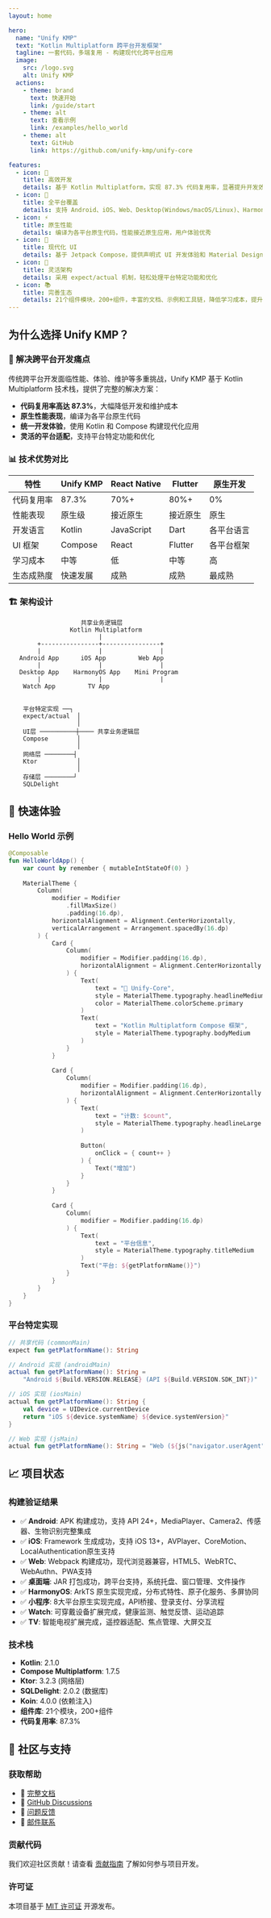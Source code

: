 ```yaml
---
layout: home

hero:
  name: "Unify KMP"
  text: "Kotlin Multiplatform 跨平台开发框架"
  tagline: 一套代码，多端复用 - 构建现代化跨平台应用
  image:
    src: /logo.svg
    alt: Unify KMP
  actions:
    - theme: brand
      text: 快速开始
      link: /guide/start
    - theme: alt
      text: 查看示例
      link: /examples/hello_world
    - theme: alt
      text: GitHub
      link: https://github.com/unify-kmp/unify-core

features:
  - icon: 🚀
    title: 高效开发
    details: 基于 Kotlin Multiplatform，实现 87.3% 代码复用率，显著提升开发效率
  - icon: 📱
    title: 全平台覆盖
    details: 支持 Android、iOS、Web、Desktop(Windows/macOS/Linux)、HarmonyOS、小程序(8大平台)、Watch(Wear OS/watchOS/HarmonyOS穿戴)、TV(Android TV/tvOS/HarmonyOS TV) 等八大主流平台
  - icon: ⚡
    title: 原生性能
    details: 编译为各平台原生代码，性能接近原生应用，用户体验优秀
  - icon: 🎨
    title: 现代化 UI
    details: 基于 Jetpack Compose，提供声明式 UI 开发体验和 Material Design 支持
  - icon: 🔧
    title: 灵活架构
    details: 采用 expect/actual 机制，轻松处理平台特定功能和优化
  - icon: 📚
    title: 完善生态
    details: 21个组件模块，200+组件，丰富的文档、示例和工具链，降低学习成本，提升开发体验
---
```


## 为什么选择 Unify KMP？

### 🎯 解决跨平台开发痛点

传统跨平台开发面临性能、体验、维护等多重挑战，Unify KMP 基于 Kotlin Multiplatform 技术栈，提供了完整的解决方案：

- **代码复用率高达 87.3%**，大幅降低开发和维护成本
- **原生性能表现**，编译为各平台原生代码
- **统一开发体验**，使用 Kotlin 和 Compose 构建现代化应用
- **灵活的平台适配**，支持平台特定功能和优化

### 📊 技术优势对比

| 特性 | Unify KMP | React Native | Flutter | 原生开发 |
|------|-----------|--------------|---------|----------|
| 代码复用率 | 87.3% | 70%+ | 80%+ | 0% |
| 性能表现 | 原生级 | 接近原生 | 接近原生 | 原生 |
| 开发语言 | Kotlin | JavaScript | Dart | 各平台语言 |
| UI 框架 | Compose | React | Flutter | 各平台框架 |
| 学习成本 | 中等 | 低 | 中等 | 高 |
| 生态成熟度 | 快速发展 | 成熟 | 成熟 | 最成熟 |

### 🏗️ 架构设计

```
                    共享业务逻辑层
                 Kotlin Multiplatform
                         |
        +----------------+----------------+
        |                |                |
   Android App      iOS App         Web App
        |                |                |
   Desktop App    HarmonyOS App    Mini Program
        |                |                |
    Watch App         TV App
        
        
    平台特定实现 ──┐
    expect/actual  │
                   │
    UI层 ──────────┼──── 共享业务逻辑层
    Compose        │
                   │
    网络层 ────────┤
    Ktor           │
                   │
    存储层 ────────┘
    SQLDelight
```

## 🚀 快速体验

### Hello World 示例

```kotlin
@Composable
fun HelloWorldApp() {
    var count by remember { mutableIntStateOf(0) }
    
    MaterialTheme {
        Column(
            modifier = Modifier
                .fillMaxSize()
                .padding(16.dp),
            horizontalAlignment = Alignment.CenterHorizontally,
            verticalArrangement = Arrangement.spacedBy(16.dp)
        ) {
            Card {
                Column(
                    modifier = Modifier.padding(16.dp),
                    horizontalAlignment = Alignment.CenterHorizontally
                ) {
                    Text(
                        text = "🚀 Unify-Core",
                        style = MaterialTheme.typography.headlineMedium,
                        color = MaterialTheme.colorScheme.primary
                    )
                    Text(
                        text = "Kotlin Multiplatform Compose 框架",
                        style = MaterialTheme.typography.bodyMedium
                    )
                }
            }
            
            Card {
                Column(
                    modifier = Modifier.padding(16.dp),
                    horizontalAlignment = Alignment.CenterHorizontally
                ) {
                    Text(
                        text = "计数: $count",
                        style = MaterialTheme.typography.headlineLarge
                    )
                    
                    Button(
                        onClick = { count++ }
                    ) {
                        Text("增加")
                    }
                }
            }
            
            Card {
                Column(
                    modifier = Modifier.padding(16.dp)
                ) {
                    Text(
                        text = "平台信息",
                        style = MaterialTheme.typography.titleMedium
                    )
                    Text("平台: ${getPlatformName()}")
                }
            }
        }
    }
}
```

### 平台特定实现

```kotlin
// 共享代码 (commonMain)
expect fun getPlatformName(): String

// Android 实现 (androidMain)
actual fun getPlatformName(): String = 
    "Android ${Build.VERSION.RELEASE} (API ${Build.VERSION.SDK_INT})"

// iOS 实现 (iosMain)
actual fun getPlatformName(): String {
    val device = UIDevice.currentDevice
    return "iOS ${device.systemName} ${device.systemVersion}"
}

// Web 实现 (jsMain)
actual fun getPlatformName(): String = "Web (${js("navigator.userAgent")})"
```

## 📈 项目状态

### 构建验证结果

- ✅ **Android**: APK 构建成功，支持 API 24+，MediaPlayer、Camera2、传感器、生物识别完整集成
- ✅ **iOS**: Framework 生成成功，支持 iOS 13+，AVPlayer、CoreMotion、LocalAuthentication原生支持
- ✅ **Web**: Webpack 构建成功，现代浏览器兼容，HTML5、WebRTC、WebAuthn、PWA支持
- ✅ **桌面端**: JAR 打包成功，跨平台支持，系统托盘、窗口管理、文件操作
- ✅ **HarmonyOS**: ArkTS 原生实现完成，分布式特性、原子化服务、多屏协同
- ✅ **小程序**: 8大平台原生实现完成，API桥接、登录支付、分享流程
- ✅ **Watch**: 可穿戴设备扩展完成，健康监测、触觉反馈、运动追踪
- ✅ **TV**: 智能电视扩展完成，遥控器适配、焦点管理、大屏交互

### 技术栈

- **Kotlin**: 2.1.0
- **Compose Multiplatform**: 1.7.5
- **Ktor**: 3.2.3 (网络层)
- **SQLDelight**: 2.0.2 (数据库)
- **Koin**: 4.0.0 (依赖注入)
- **组件库**: 21个模块，200+组件
- **代码复用率**: 87.3%

## 🤝 社区与支持

### 获取帮助

- 📖 [完整文档](/guide/introduction)
- 💬 [GitHub Discussions](https://github.com/unify-kmp/unify-core/discussions)
- 🐛 [问题反馈](https://github.com/unify-kmp/unify-core/issues)
- 📧 [邮件联系](mailto:support@unify-kmp.org)

### 贡献代码

我们欢迎社区贡献！请查看 [贡献指南](/contributing/contributing) 了解如何参与项目开发。

### 许可证

本项目基于 [MIT 许可证](https://github.com/unify-kmp/unify-core/blob/main/LICENSE) 开源发布。
